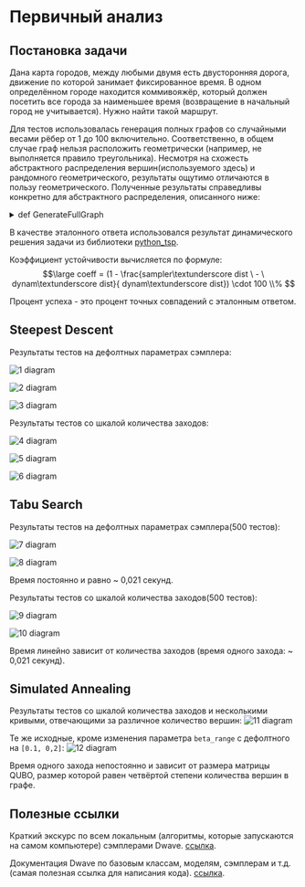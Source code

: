 # Первичный анализ
## Постановка задачи
Дана карта городов, между любыми двумя есть двусторонняя дорога, движение по которой занимает фиксированное время. В одном определённом городе находится
коммивояжёр, который должен посетить все города за наименьшее время (возвращение в начальный город не учитывается). Нужно найти такой маршрут.


Для тестов использовалась генерация полных графов со случайными весами рёбер от 1 до 100 включительно. Соответственно, в общем случае граф нельзя расположить геометрически (например, не выполняется правило треугольника). Несмотря на схожесть абстрактного распределения вершин(используемого здесь) и рандомного геометрического, результаты ощутимо отличаются в пользу геометрического. Полученные результаты справедливы конкретно для абстрактного распределения, описанного ниже:


<details>
<summary>
  def GenerateFullGraph
</summary>
  
```
def GenerateFullGraph(amount_of_vertexes) :
    graph = [[0] * amount_of_vertexes for i in range(amount_of_vertexes)]
    for i in range(amount_of_vertexes) :
        for j in range(i + 1, amount_of_vertexes) :
            weight = random.randint(1, kMaxWeight)
            graph[i][j] = weight
            graph[j][i] = weight
    return graph
```
</details>

В качестве эталонного ответа использовался результат динамического решения задачи из библиотеки [python_tsp](https://pypi.org/project/python_tsp/).

Коэффициент устойчивости вычисляется по формуле:
$$\large coeff = (1 - \frac{sampler\textunderscore dist \ - \ dynam\textunderscore dist}{ dynam\textunderscore dist}) \cdot 100 \\% $$

Процент успеха - это процент точных совпадений с эталонным ответом.
## Steepest Descent
Результаты тестов на дефолтных параметрах сэмплера:

![1 diagram](images/SD-def-unfixed-exact.jpg)

![2 diagram](images/SD-def-unfixed-coef.jpeg)

![3 diagram](images/SD-def-unfixed-time.jpg)

Результаты тестов со шкалой количества заходов:

![4 diagram](images/SD-def-fixed-exact.jpeg)

![5 diagram](images/SD-def-fixed-coef.jpeg)

![6 diagram](images/SD-def-fixed-time.jpg)

## Tabu Search
Результаты тестов на дефолтных параметрах сэмплера(500 тестов):

![7 diagram](images/TS-def-unfixed-exact.png)

![8 diagram](images/TS-def-unfixed-coef.png)

Время постоянно и равно ~ 0,021 секунд.

Результаты тестов со шкалой количества заходов(500 тестов):

![9 diagram](images/TS-def-fixed-exact.png)

![10 diagram](images/TS-def-fixed-coef.png)

Время линейно зависит от количества заходов (время одного захода: ~ 0,021 секунд).

## Simulated Annealing
Результаты тестов со шкалой количества заходов и несколькими кривыми, отвечающими за различное количество вершин:
![11 diagram](images/SA-def-unfixed-coef.png)

Те же исходные, кроме изменения параметра `beta_range` с дефолтного на `[0.1, 0,2]`:
![12 diagram](images/SA-beta_range-unfixed-coef.png)

Время одного захода непостоянно и зависит от размера матрицы QUBO, размер которой равен четвёртой степени количества вершин в графе.

## Полезные ссылки

Краткий экскурс по всем локальным (алгоритмы, которые запускаются на самом компьютере) сэмплерами Dwave. [ссылка](https://docs.ocean.dwavesys.com/en/latest/docs_samplers/index.html).

Документация Dwave по базовым классам, моделям, сэмплерам и т.д. (самая полезная ссылка для написания кода). [ссылка](https://docs.ocean.dwavesys.com/en/latest/docs_dimod/reference/index.html).
